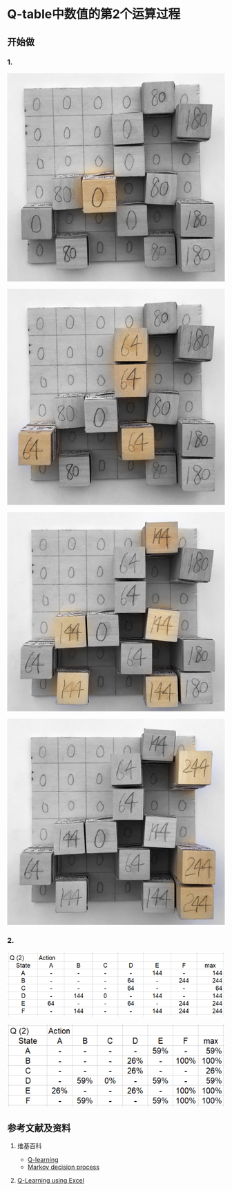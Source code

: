 # Q-table中数值的第2个运算过程

## 开始做

### 1. 

![](/images/体验Q-Learning的基本原理/Q-table中数值的第2个运算过程/1a1.jpg)

![](/images/体验Q-Learning的基本原理/Q-table中数值的第2个运算过程/1a2.jpg)

![](/images/体验Q-Learning的基本原理/Q-table中数值的第2个运算过程/1a3.jpg)

![](/images/体验Q-Learning的基本原理/Q-table中数值的第2个运算过程/1a4.jpg)

### 2.

![](/images/体验Q-Learning的基本原理/Q-table中数值的第2个运算过程/Q2-1.png)

![](/images/体验Q-Learning的基本原理/Q-table中数值的第2个运算过程/Q2-2.png)

## 参考文献及资料

1. 维基百科
	- [Q-learning](https://en.wikipedia.org/wiki/Q-learning) 
	- [Markov decision process](https://en.wikipedia.org/wiki/Markov_decision_process) 

1. [Q-Learning using Excel](https://people.revoledu.com/kardi/tutorial/ReinforcementLearning/Q-Learning-Excel.htm)
